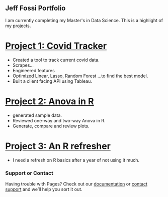 ## Jeff Fossi Portfolio

I am currently completing my Master's in Data Science. This is a highlight of my projects. 

# [Project 1: Covid Tracker](https://github.com/jmfoss03/FossiPortfolio/blob/ec77c8421874d845763fef7e1b27707e476ab35d/Covid%20Query.sql)
* Created a tool to track current covid data.
* Scrapes...
* Engineered features
* Optimized Linear, Lasso, Random Forest ...to find the best model.
* Built a client facing API using Tableau.

# [Project 2: Anova in R](https://github.com/jmfoss03/FossiPortfolio/blob/3c5afc88f36b0f6288d802280f4f14c7b0d27992/Project%202%20Anova)
* generated sample data.
* Reviewed one-way and two-way Anova in R.
* Generate, compare and review plots.

# [Project 3: An R refresher](https://github.com/jmfoss03/FossiPortfolio/blob/3c5afc88f36b0f6288d802280f4f14c7b0d27992/Project%203%20R%20basics)
* I need a refresh on R basics after a year of not using it much.







### Support or Contact

Having trouble with Pages? Check out our [documentation](https://docs.github.com/categories/github-pages-basics/) or [contact support](https://support.github.com/contact) and we’ll help you sort it out.
